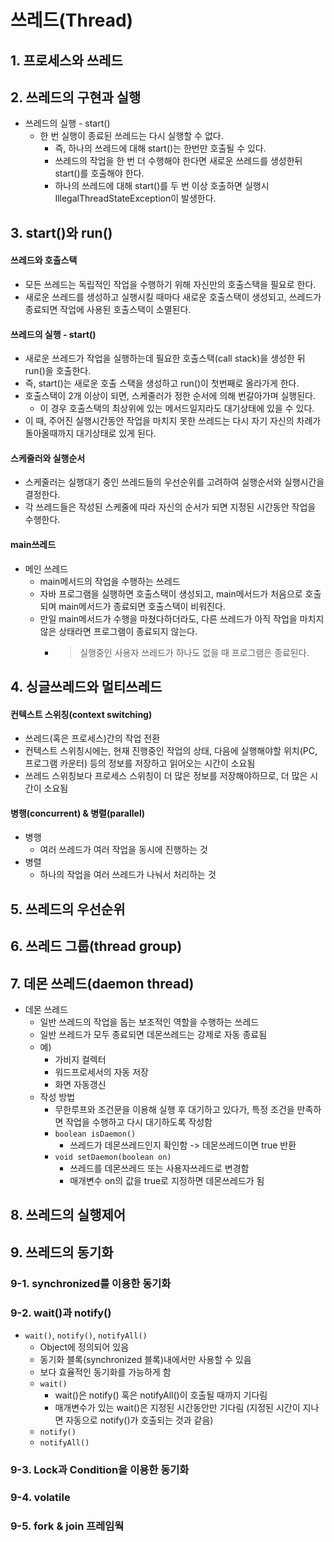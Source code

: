 # 쓰레드(Thread)
## 1. 프로세스와 쓰레드
## 2. 쓰레드의 구현과 실행
* 쓰레드의 실행 - start()
  * 한 번 실행이 종료된 쓰레드는 다시 실행할 수 없다.
    * 즉, 하나의 쓰레드에 대해 start()는 한번만 호출될 수 있다.
    * 쓰레드의 작업을 한 번 더 수행해야 한다면 새로운 쓰레드를 생성한뒤 start()를 호출해야 한다.
    * 하나의 쓰레드에 대해 start()를 두 번 이상 호출하면 실행시 IllegalThreadStateException이 발생한다.
    
## 3. start()와 run()
#### 쓰레드와 호출스택
* 모든 쓰레드는 독립적인 작업을 수행하기 위해 자신만의 호출스택을 필요로 한다.
* 새로운 쓰레드를 생성하고 실행시킬 때마다 새로운 호출스택이 생성되고, 쓰레드가 종료되면 작업에 사용된 호출스택이 소멸된다. 

#### 쓰레드의 실행 - start()
* 새로운 쓰레드가 작업을 실행하는데 필요한 호출스택(call stack)을 생성한 뒤 run()을 호출한다.
* 즉, start()는 새로운 호출 스택을 생성하고 run()이 첫번째로 올라가게 한다.
* 호출스택이 2개 이상이 되면, 스케줄러가 정한 순서에 의해 번갈아가며 실행된다.
  * 이 경우 호출스택의 최상위에 있는 메서드일지라도 대기상태에 있을 수 있다.
* 이 때, 주어진 실행시간동안 작업을 마치지 못한 쓰레드는 다시 자기 자신의 차례가 돌아올때까지 대기상태로 있게 된다.

####  스케줄러와 실행순서
  * 스케줄러는 실행대기 중인 쓰레드들의 우선순위를 고려하여 실행순서와 실행시간을 결정한다.
  * 각 쓰레드들은 작성된 스케줄에 따라 자신의 순서가 되면 지정된 시간동안 작업을 수행한다.

#### main쓰레드
* 메인 쓰레드
  * main메서드의 작업을 수행하는 쓰레드
  * 자바 프로그램을 실행하면 호출스택이 생성되고, main메서드가 처음으로 호출되며 main메서드가 종료되면 호출스택이 비워진다. 
  * 만일 main메서드가 수행을 마쳤다하더라도, 다른 쓰레드가 아직 작업을 마치지 않은 상태라면 프로그램이 종료되지 않는다.
    *  > 실행중인 사용자 쓰레드가 하나도 없을 때 프로그램은 종료된다.

## 4. 싱글쓰레드와 멀티쓰레드
#### 컨텍스트 스위칭(context switching)
* 쓰레드(혹은 프로세스)간의 작업 전환
* 컨텍스트 스위칭시에는, 현재 진행중인 작업의 상태, 다음에 실행해야할 위치(PC, 프로그램 카운터) 등의 정보를 저장하고 읽어오는 시간이 소요됨
* 쓰레드 스위칭보다 프로세스 스위칭이 더 많은 정보를 저장해야하므로, 더 많은 시간이 소요됨

#### 병행(concurrent) & 병렬(parallel)
* 병행
  * 여러 쓰레드가 여러 작업을 동시에 진행하는 것
* 병렬
  * 하나의 작업을 여러 쓰레드가 나눠서 처리하는 것

## 5. 쓰레드의 우선순위

## 6. 쓰레드 그룹(thread group)

## 7. 데몬 쓰레드(daemon thread)
* 데몬 쓰레드
  * 일반 쓰레드의 작업을 돕는 보조적인 역할을 수행하는 쓰레드
  * 일반 쓰레드가 모두 종료되면 데몬쓰레드는 강제로 자동 종료됨
  * 예)
    * 가비지 컬렉터
    * 워드프로세서의 자동 저장
    * 화면 자동갱신 
  * 작성 방법
    * 무한루프와 조건문을 이용해 실행 후 대기하고 있다가, 특정 조건을 만족하면 작업을 수행하고 다시 대기하도록 작성함
    * `boolean isDaemon()`
      * 쓰레드가 데몬쓰레드인지 확인함 -> 데몬쓰레드이면 true 반환
    * `void setDaemon(boolean on)`
      * 쓰레드를 데몬쓰레드 또는 사용자쓰레드로 변경함
      * 매개변수 on의 값을 true로 지정하면 데몬쓰레드가 됨

## 8. 쓰레드의 실행제어
## 9. 쓰레드의 동기화
### 9-1. synchronized를 이용한 동기화
### 9-2. wait()과 notify()
* `wait()`, `notify()`, `notifyAll()`
  * Object에 정의되어 있음
  * 동기화 블록(synchronized 블록)내에서만 사용할 수 있음
  * 보다 효율적인 동기화를 가능하게 함
  * `wait()`
    * wait()은 notify() 혹은 notifyAll()이 호출될 때까지 기다림
    * 매개변수가 있는 wait()은 지정된 시간동안만 기다림 (지정된 시간이 지나면 자동으로 notify()가 호출되는 것과 같음)
  * `notify()`
  * `notifyAll()`
### 9-3. Lock과 Condition을 이용한 동기화
### 9-4. volatile
### 9-5. fork & join 프레임웍
